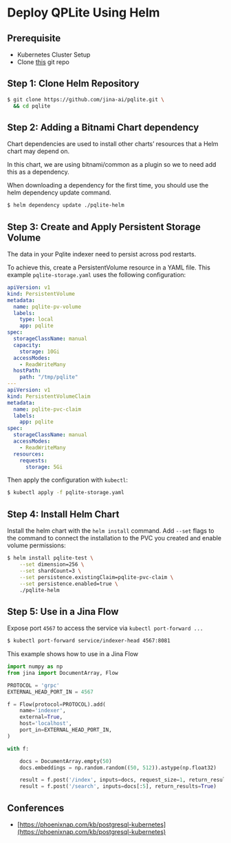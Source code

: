 # Deploy QPLite Using Helm

## Prerequisite
- Kubernetes Cluster Setup
- Clone [this](https://github.com/jina-ai/pqlite.git) git repo

## Step 1: Clone Helm Repository

```bash
$ git clone https://github.com/jina-ai/pqlite.git \
  && cd pqlite
```

## Step 2: Adding a Bitnami Chart dependency

Chart dependencies are used to install other charts’ resources that a Helm chart may depend on.

In this chart, we are using bitnami/common as a plugin so we to need add this as a dependency.

When downloading a dependency for the first time, you should use the helm dependency update command.

```bash
$ helm dependency update ./pqlite-helm
```

## Step 3: Create and Apply Persistent Storage Volume

The data in your Pqlite indexer need to persist across pod restarts.

To achieve this, create a PersistentVolume resource in a YAML file. This example `pqlite-storage.yaml` uses the following configuration:
```YAML
apiVersion: v1
kind: PersistentVolume
metadata:
  name: pqlite-pv-volume
  labels:
    type: local
    app: pqlite
spec:
  storageClassName: manual
  capacity:
    storage: 10Gi
  accessModes:
    - ReadWriteMany
  hostPath:
    path: "/tmp/pqlite"
---
apiVersion: v1
kind: PersistentVolumeClaim
metadata:
  name: pqlite-pvc-claim
  labels:
    app: pqlite
spec:
  storageClassName: manual
  accessModes:
    - ReadWriteMany
  resources:
    requests:
      storage: 5Gi
```

Then apply the configuration with `kubectl`:

```bash
$ kubectl apply -f pqlite-storage.yaml
```

## Step 4: Install Helm Chart

Install the helm chart with the `helm install` command. Add `--set` flags to the command to connect the installation to the PVC you created and enable volume permissions:

```bash
$ helm install pqlite-test \
    --set dimension=256 \
    --set shardCount=3 \
    --set persistence.existingClaim=pqlite-pvc-claim \
    --set persistence.enabled=true \
    ./pqlite-helm
```

## Step 5: Use in a Jina Flow

Expose port `4567` to access the service via `kubectl port-forward ...`

```bash
$ kubectl port-forward service/indexer-head 4567:8081
```

This example shows how to use in a Jina Flow

```python
import numpy as np
from jina import DocumentArray, Flow

PROTOCOL = 'grpc'
EXTERNAL_HEAD_PORT_IN = 4567

f = Flow(protocol=PROTOCOL).add(
    name='indexer',
    external=True,
    host='localhost',
    port_in=EXTERNAL_HEAD_PORT_IN,
)

with f:

    docs = DocumentArray.empty(50)
    docs.embeddings = np.random.random((50, 512)).astype(np.float32)

    result = f.post('/index', inputs=docs, request_size=1, return_results=True)
    result = f.post('/search', inputs=docs[:5], return_results=True)
```

## Conferences

- [https://phoenixnap.com/kb/postgresql-kubernetes](https://phoenixnap.com/kb/postgresql-kubernetes)

